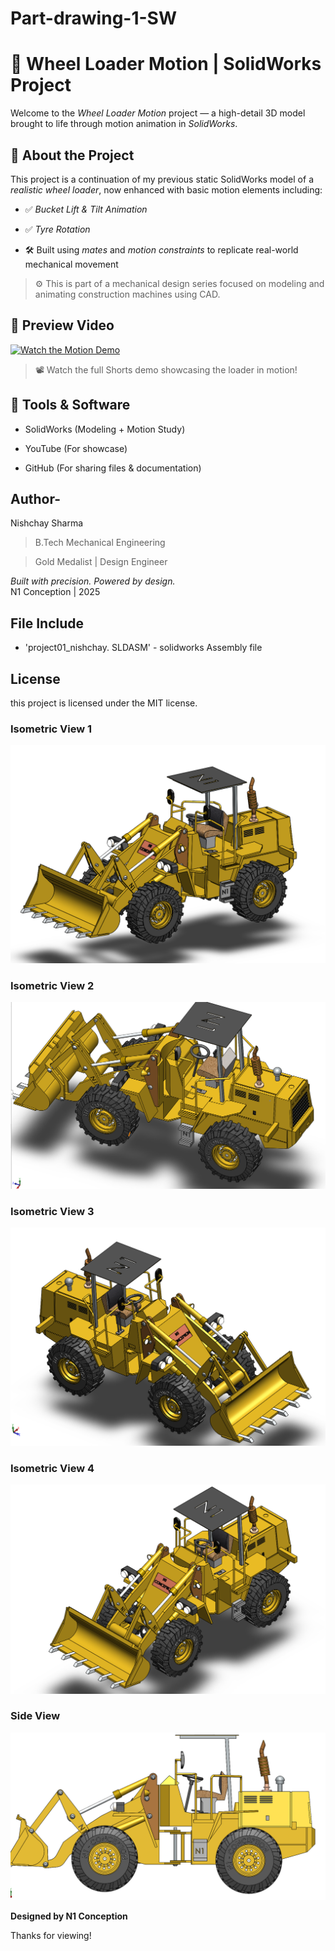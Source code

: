 # Part-drawing-1-SW

# 🚜 Wheel Loader Motion | SolidWorks Project

Welcome to the *Wheel Loader Motion* project  — a high-detail 3D model brought to life through motion animation in *SolidWorks*.



## 📌 About the Project

This project is a continuation of my previous static SolidWorks model of a *realistic wheel loader*, now enhanced with basic motion elements including:

- ✅ *Bucket Lift & Tilt Animation*

- ✅ *Tyre Rotation*

- 🛠 Built using *mates* and *motion constraints* to replicate real-world mechanical movement

> ⚙ This is part of a mechanical design series focused on modeling and animating construction machines using CAD.

## 🎥 Preview Video

[![Watch the Motion Demo](https://img.youtube.com/vi/Fr5fwDCyWg0/maxresdefault.jpg)](https://youtube.com/shorts/Fr5fwDCyWg0?si=BBzKXDeyeQk8erhd)

> 📽 Watch the full Shorts demo showcasing the loader in motion!



## 🧰 Tools & Software

- SolidWorks (Modeling + Motion Study)

- YouTube (For showcase)

- GitHub (For sharing files & documentation)



## Author-

Nishchay Sharma

>B.Tech Mechanical Engineering

>Gold Medalist | Design Engineer

*Built with precision. Powered by design.*  
N1 Conception | 2025
  



## File Include
- 'project01_nishchay.  SLDASM' -
solidworks Assembly file


## License
this project is licensed under the MIT license.


### Isometric View 1
![Isometric View-1](1a.png)

### Isometric View 2
![Isometric View-2](1b.png)

### Isometric View 3
![Isometric View-3](1c.png)

### Isometric View 4
![Isometric View-4](1d.png)

### Side View
![Side View](1e.png)



**Designed by N1 Conception** 

Thanks for viewing!


























